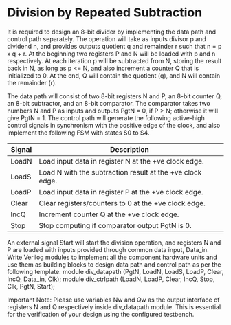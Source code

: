 # Division by Repeated Subtraction
It is required to design an 8-bit divider by implementing  the data path and control path separately. The operation will take as inputs divisor p and dividend n, and provides outputs quotient q and remainder r such that n = p x q + r. At the beginning two registers P and N will be loaded with p and n respectively. At each iteration p will be subtracted from N, storing the result back in N, as long as p <= N, and also increment a counter Q that is initialized to 0. At the end, Q will contain the quotient (q), and N will contain the remainder (r).



The data path will consist of two 8-bit registers N and  P, an 8-bit counter Q,  an 8-bit subtractor,  and an 8-bit comparator. The comparator takes two numbers N and P as inputs and outputs PgtN = 0, if P > N; otherwise it will give PgtN = 1. The control path will generate the following active-high control signals in synchronism with the positive edge of the clock, and also implement the following FSM with states S0 to S4.

| Signal | Description                                        |
|--------|----------------------------------------------------|
| LoadN  | Load input data in register N at the +ve clock edge.  |
| LoadS  | Load N with the subtraction result at the +ve clock edge. |
| LoadP  | Load input data in register P at the +ve clock edge.  |
| Clear  | Clear registers/counters to 0 at the +ve clock edge.  |
| IncQ   | Increment counter Q at the +ve clock edge.  |
| Stop   | Stop computing if comparator output PgtN is 0.  |

<!-- ![Alt text](C:\iverilog\bin\iverilog_test\control_flow3.png "a title") -->

An external signal Start will start the division operation, and registers N and P are loaded with inputs provided through common data input, Data_in. Write Verilog modules to implement all the component hardware units and use them as building blocks to design data path and control path as per the following template:
                    module div_datapath (PgtN, LoadN, LoadS, LoadP, Clear, IncQ, Data_in, Clk);
                    module div_ctrlpath (LoadN, LoadP, Clear, IncQ, Stop, Clk, PgtN, Start);

 Important Note: Please use variables Nw and Qw as the output interface of registers N and Q respectively inside div_datapath module. This is essential for the verification of your design using the configured testbench.


